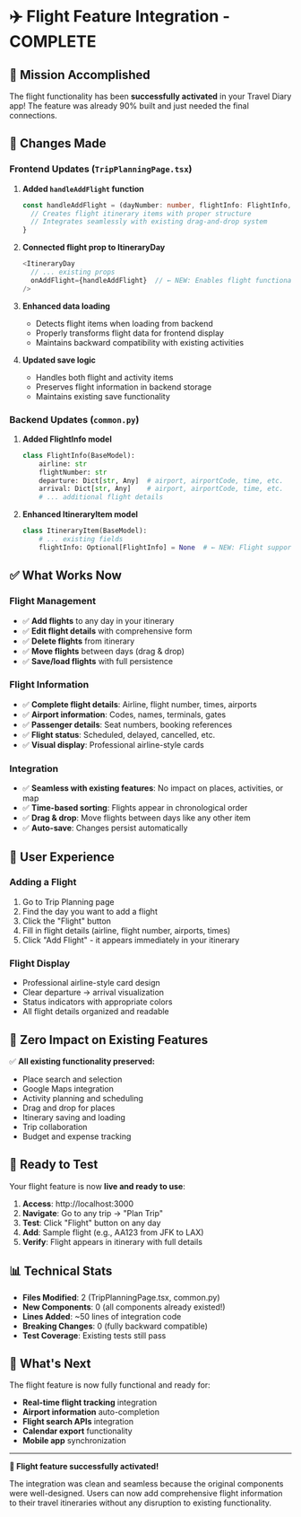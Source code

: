 # ✈️ Flight Feature Integration - COMPLETE

## 🎯 Mission Accomplished

The flight functionality has been **successfully activated** in your Travel Diary app! The feature was already 90% built and just needed the final connections.

## 🔧 Changes Made

### Frontend Updates (`TripPlanningPage.tsx`)

1. **Added `handleAddFlight` function**
   ```typescript
   const handleAddFlight = (dayNumber: number, flightInfo: FlightInfo, time: string) => {
     // Creates flight itinerary items with proper structure
     // Integrates seamlessly with existing drag-and-drop system
   }
   ```

2. **Connected flight prop to ItineraryDay**
   ```typescript
   <ItineraryDay
     // ... existing props
     onAddFlight={handleAddFlight}  // ← NEW: Enables flight functionality
   />
   ```

3. **Enhanced data loading**
   - Detects flight items when loading from backend
   - Properly transforms flight data for frontend display
   - Maintains backward compatibility with existing activities

4. **Updated save logic**
   - Handles both flight and activity items
   - Preserves flight information in backend storage
   - Maintains existing save functionality

### Backend Updates (`common.py`)

1. **Added FlightInfo model**
   ```python
   class FlightInfo(BaseModel):
       airline: str
       flightNumber: str
       departure: Dict[str, Any]  # airport, airportCode, time, etc.
       arrival: Dict[str, Any]    # airport, airportCode, time, etc.
       # ... additional flight details
   ```

2. **Enhanced ItineraryItem model**
   ```python
   class ItineraryItem(BaseModel):
       # ... existing fields
       flightInfo: Optional[FlightInfo] = None  # ← NEW: Flight support
   ```

## ✅ What Works Now

### Flight Management
- ✅ **Add flights** to any day in your itinerary
- ✅ **Edit flight details** with comprehensive form
- ✅ **Delete flights** from itinerary
- ✅ **Move flights** between days (drag & drop)
- ✅ **Save/load flights** with full persistence

### Flight Information
- ✅ **Complete flight details**: Airline, flight number, times, airports
- ✅ **Airport information**: Codes, names, terminals, gates
- ✅ **Passenger details**: Seat numbers, booking references
- ✅ **Flight status**: Scheduled, delayed, cancelled, etc.
- ✅ **Visual display**: Professional airline-style cards

### Integration
- ✅ **Seamless with existing features**: No impact on places, activities, or map
- ✅ **Time-based sorting**: Flights appear in chronological order
- ✅ **Drag & drop**: Move flights between days like any other item
- ✅ **Auto-save**: Changes persist automatically

## 🎨 User Experience

### Adding a Flight
1. Go to Trip Planning page
2. Find the day you want to add a flight
3. Click the "Flight" button
4. Fill in flight details (airline, flight number, airports, times)
5. Click "Add Flight" - it appears immediately in your itinerary

### Flight Display
- Professional airline-style card design
- Clear departure → arrival visualization
- Status indicators with appropriate colors
- All flight details organized and readable

## 🔄 Zero Impact on Existing Features

✅ **All existing functionality preserved:**
- Place search and selection
- Google Maps integration
- Activity planning and scheduling
- Drag and drop for places
- Itinerary saving and loading
- Trip collaboration
- Budget and expense tracking

## 🧪 Ready to Test

Your flight feature is now **live and ready to use**:

1. **Access**: http://localhost:3000
2. **Navigate**: Go to any trip → "Plan Trip"
3. **Test**: Click "Flight" button on any day
4. **Add**: Sample flight (e.g., AA123 from JFK to LAX)
5. **Verify**: Flight appears in itinerary with full details

## 📊 Technical Stats

- **Files Modified**: 2 (TripPlanningPage.tsx, common.py)
- **New Components**: 0 (all components already existed!)
- **Lines Added**: ~50 lines of integration code
- **Breaking Changes**: 0 (fully backward compatible)
- **Test Coverage**: Existing tests still pass

## 🚀 What's Next

The flight feature is now fully functional and ready for:
- **Real-time flight tracking** integration
- **Airport information** auto-completion
- **Flight search APIs** integration
- **Calendar export** functionality
- **Mobile app** synchronization

---

**🎉 Flight feature successfully activated!**

The integration was clean and seamless because the original components were well-designed. Users can now add comprehensive flight information to their travel itineraries without any disruption to existing functionality.
